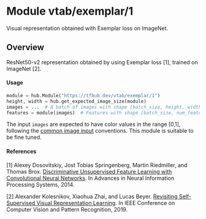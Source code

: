 # Module vtab/&zwnj;exemplar/1
Visual representation obtained with Exemplar loss on ImageNet.

<!-- asset-path: https://storage.googleapis.com/vtab/exemplar/1.tar.gz -->
<!-- dataset: imagenet-ilsvrc-2012-cls -->
<!-- module-type: image-feature-vector -->
<!-- network-architecture: resnet50-v2 -->
<!-- fine-tunable: true -->
<!-- format: hub -->


## Overview
ResNet50-v2 representation obtained by using Exemplar loss [1], trained
on ImageNet [2].

#### Usage

```python
module = hub.Module("https://tfhub.dev/vtab/exemplar/1")
height, width = hub.get_expected_image_size(module)
images = ...  # A batch of images with shape [batch_size, height, width, 3].
features = module(images)  # Features with shape [batch_size, num_features].
```

The input `images` are expected to have color values in the range [0,1], following
the [common image input](https://www.tensorflow.org/hub/common_signatures/images#input) conventions.
This module is suitable to be fine tuned.

#### References
[1] Alexey Dosovitskiy, Jost Tobias Springenberg, Martin Riedmiller, and Thomas Brox.
[Discriminative Unsupervised Feature Learning with Convolutional Neural Networks](https://papers.nips.cc/paper/5548-discriminative-unsupervised-feature-learning-with-convolutional-neural-networks).
In Advances in Neural Information Processing Systems, 2014.

[2] Alexander Kolesnikov, Xiaohua Zhai, and Lucas Beyer.
[Revisiting Self-Supervised Visual Representation Learning](http://openaccess.thecvf.com/content_CVPR_2019/papers/Kolesnikov_Revisiting_Self-Supervised_Visual_Representation_Learning_CVPR_2019_paper.pdf).
In IEEE Conference on Computer Vision and Pattern Recognition, 2019.
